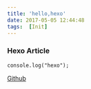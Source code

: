 ```yaml
---
title: 'hello,hexo'
date: 2017-05-05 12:44:48
tags:  [Init]
---
```


### Hexo Article

```
console.log("hexo");
```

[Github](https://github.com/TheCoy/thecoy.github.com)
